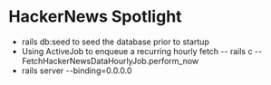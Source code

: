 # HackerNews Spotlight
- rails db:seed to seed the database prior to startup
- Using ActiveJob to enqueue a recurring hourly fetch
-- rails c
-- FetchHackerNewsDataHourlyJob.perform_now
- rails server --binding=0.0.0.0

